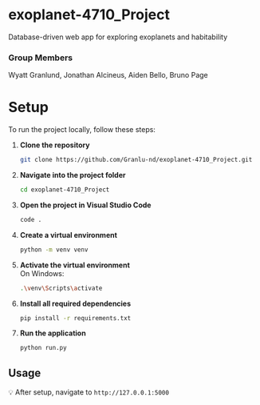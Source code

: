 # exoplanet-4710_Project
Database-driven web app for exploring exoplanets and habitability

### Group Members
Wyatt Granlund,
Jonathan Alcineus,
Aiden Bello,
Bruno Page

# Setup

To run the project locally, follow these steps:

1. **Clone the repository**  
   ```bash
   git clone https://github.com/Granlu-nd/exoplanet-4710_Project.git
   ```

2. **Navigate into the project folder**  
   ```bash
   cd exoplanet-4710_Project
   ```

3. **Open the project in Visual Studio Code**  
   ```bash
   code .
   ```

4. **Create a virtual environment**  
   ```bash
   python -m venv venv
   ```

5. **Activate the virtual environment**  
   On Windows:
   ```bash
   .\venv\Scripts\activate
   ```

6. **Install all required dependencies**  
   ```bash
   pip install -r requirements.txt
   ```

7. **Run the application**  
   ```bash
   python run.py
   ```

## Usage

💡 After setup, navigate to `http://127.0.0.1:5000`
